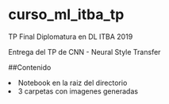 # curso_ml_itba_tp
TP Final Diplomatura en DL ITBA 2019

Entrega del TP de CNN - Neural Style Transfer

##Contenido
<li> Notebook en la raiz del directorio </li>
<li> 3 carpetas con imagenes generadas </li>
